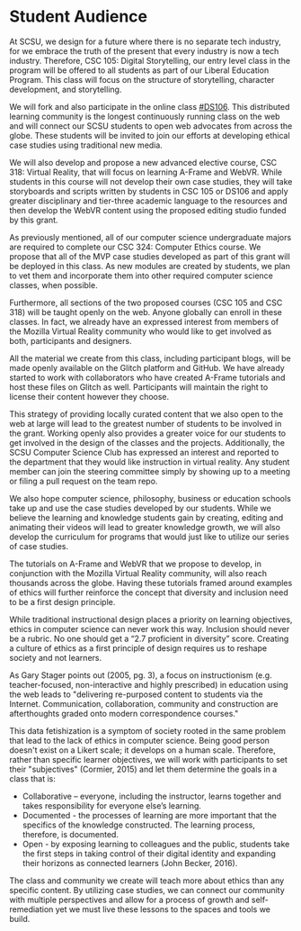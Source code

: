 # Student Audience

At SCSU, we design for a future where there is no separate tech industry, for we embrace the truth of the present that every industry is now a tech industry. Therefore, CSC 105: Digital Storytelling, our entry level class in the program will be offered to all students as part of our Liberal Education Program.  This class will focus on the structure of storytelling, character development, and storytelling.

We will fork and also participate in the online class [#DS106](http://ds106.us/). This distributed learning community is the longest continuously running class on the web and will connect our SCSU students to open web advocates from across the globe. These students will be invited to join our efforts at developing ethical case studies using traditional new media.

We will also develop and propose a new advanced elective course, CSC 318: Virtual Reality, that will focus on learning A-Frame and WebVR. While students in this course will not develop their own case studies, they will take storyboards and scripts written by students in CSC 105 or DS106 and apply greater disciplinary and tier-three academic language to the resources and then develop the WebVR content using the proposed editing studio funded by this grant.

As previously mentioned, all of our computer science undergraduate majors are required to complete our CSC 324: Computer Ethics course. We propose that all of the MVP case studies developed as part of this grant will be deployed in this class.  As new modules are created by students, we plan to vet them and incorporate them into other required computer science classes, when possible.

Furthermore, all sections of the two proposed courses (CSC 105 and CSC 318) will be taught openly on the web. Anyone globally can enroll in these classes. In fact, we already have an expressed interest from members of the Mozilla Virtual Reality community who would like to get involved as both, participants and designers.

All the material we create from this class, including participant blogs, will be made openly available on the Glitch platform and GitHub. We have already started to work with collaborators who have created A-Frame tutorials and host these files on Glitch as well. Participants will maintain the right to license their content  however they choose.

This strategy of providing locally curated content that we also open to the web at large will lead to the greatest number of students to be involved in the grant. Working openly also provides a greater voice for our students to get involved in the design of the classes and the projects. Additionally, the SCSU Computer Science Club has expressed an interest and reported to the department that they would like instruction in virtual reality. Any student member can join the steering committee simply by showing up to a meeting or filing a pull request on the team repo.

We also hope computer science, philosophy, business or education schools take up and use the case studies developed by our students. While we believe the learning and knowledge students gain by creating, editing and animating their videos will lead to greater knowledge growth, we will also develop the curriculum for programs that would just like to utilize our series of case studies.

The tutorials on A-Frame and WebVR that we propose to develop, in conjunction with the Mozilla Virtual Reality community, will also reach thousands across the globe. Having these tutorials framed around examples of ethics will further reinforce the concept that diversity and inclusion need to be a first design principle.

While traditional instructional design places a priority on learning objectives, ethics in computer science can never work this way. Inclusion should never be a rubric. No one should get a “2.7 proficient in diversity” score. Creating a culture of ethics as a first principle of design requires us to reshape society and not learners.

As Gary Stager points out (2005, pg. 3), a focus on instructionism (e.g. teacher-focused, non-interactive and highly prescribed) in education using the web leads to "delivering re-purposed content to students via the Internet. Communication, collaboration, community and construction are afterthoughts graded onto modern correspondence courses."

This data fetishization is a symptom of society rooted in the same problem that lead to the lack of ethics in computer science. Being good person doesn't exist on a Likert scale; it develops on a human scale.  Therefore, rather than specific learner objectives, we will work with participants to set their "subjectives" (Cormier, 2015) and let them determine the goals in a class that is:
*	Collaborative – everyone, including the instructor, learns together and takes responsibility for everyone else’s learning.
*	Documented - the processes of learning are more important that the specifics of the knowledge constructed. The learning process, therefore, is documented.
*	Open - by exposing learning to colleagues and the public, students take the first steps in taking control of their digital identity and expanding their horizons as connected learners (John Becker, 2016).

The class and community we create will teach more about ethics than any specific content. By utilizing case studies, we can connect our community with multiple perspectives and allow for a process of growth and self-remediation yet we must live these lessons to the spaces and tools we build. 
